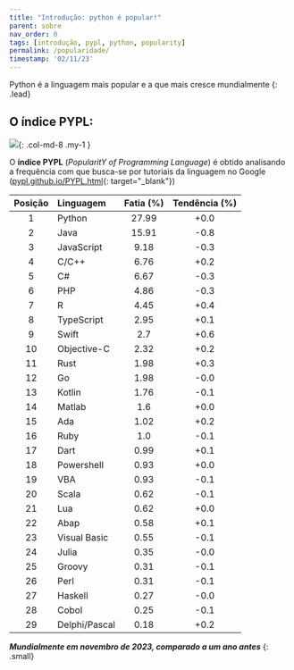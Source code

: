 ```yaml
---
title: "Introdução: python é popular!"
parent: sobre
nav_order: 0
tags: [introdução, pypl, python, popularity]
permalink: /popularidade/
timestamp: '02/11/23'
---
```


Python é a linguagem mais popular e a que mais cresce mundialmente
{: .lead}

## O índice PYPL:

![]({{site.baseurl}}/assets/images/pypl.png){: .col-md-8 .my-1 }

O **índice PYPL** (*PopularitY of Programming Language*) é obtido analisando a frequência com que busca-se por tutoriais da linguagem no Google ([pypl.github.io/PYPL.html](http://pypl.github.io/PYPL.html){: target="\_blank"})

| Posição	| Linguagem |	Fatia (%)	| Tendência (%) |
|:-------:|:--------- |:-----:|:---------:|
| 1 | Python |          27.99  | +0.0  |
| 2 | Java |          15.91  | -0.8  |
| 3 | JavaScript |          9.18  | -0.3  |
| 4 | C/C++ |          6.76  | +0.2  |
| 5 | C# |          6.67  | -0.3  |
| 6 | PHP |          4.86  | -0.3  |
| 7 | R |          4.45  | +0.4  |
| 8 | TypeScript |          2.95  | +0.1  |
| 9 | Swift |          2.7  | +0.6  |
| 10 | Objective-C |          2.32  | +0.2  |
| 11 | Rust |          1.98  | +0.3  |
| 12 | Go |          1.98  | -0.0  |
| 13 | Kotlin |          1.76  | -0.1  |
| 14 | Matlab |          1.6  | +0.0  |
| 15 | Ada |          1.02  | +0.2  |
| 16 | Ruby |          1.0  | -0.1  |
| 17 | Dart |          0.99  | +0.1  |
| 18 | Powershell |          0.93  | +0.0  |
| 19 | VBA |          0.93  | -0.1  |
| 20 | Scala |          0.62  | -0.1  |
| 21 | Lua |          0.62  | +0.0  |
| 22 | Abap |          0.58  | +0.1  |
| 23 | Visual Basic |          0.55  | -0.1  |
| 24 | Julia |          0.35  | -0.0  |
| 25 | Groovy |          0.31  | -0.1  |
| 26 | Perl |          0.31  | -0.1  |
| 27 | Haskell |          0.27  | -0.0  |
| 28 | Cobol |          0.25  | -0.1  |
| 29 | Delphi/Pascal |          0.18  | +0.2  |

***Mundialmente em novembro de 2023, comparado a um ano antes***
{: .small}
